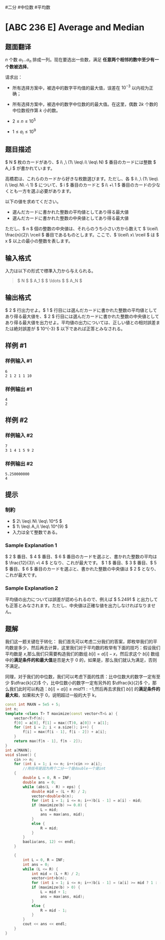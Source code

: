#二分 #中位数 #平均数 
# [ABC 236 E] Average and Median

## 题面翻译

$n$ 个数 $a_{1}\dots a_n$ 排成一列。现在要选出一些数，满足 **任意两个相邻的数中至少有一个数被选择**。

请求出：

- 所有选择方案中，被选中的数字平均值的最大值，误差在 $10^{-3}$ 以内视为正确；

- 所有选择方案中，被选中的数字中位数的的最大值。在这里，偶数 $2k$ 个数的中位数视作第 $k$ 小的数。

- $2\leq n\leq 10^5$

- $1\leq a_i\leq 10^9$

## 题目描述

[problemUrl]: https://atcoder.jp/contests/abc236/tasks/abc236_e

$ N $ 枚のカードがあり、$ i\ \,\ (1\ \leq\ i\ \leq\ N) $ 番目のカードには整数 $ A_i $ が書かれています。

高橋君は、これらのカードから好きな枚数選びます。ただし、各 $ i\ \,\ (1\ \leq\ i\ \leq\ N\ -\ 1) $ について、$ i $ 番目のカードと $ i\ +\ 1 $ 番目のカードの少なくとも一方を選ぶ必要があります。

以下の値を求めてください。

- 選んだカードに書かれた整数の平均値としてあり得る最大値
- 選んだカードに書かれた整数の中央値としてあり得る最大値

ただし、$ n $ 個の整数の中央値は、それらのうち小さい方から数えて $ \lceil\ \frac{n}{2}\ \rceil $ 番目であるものとします。ここで、$ \lceil\ x\ \rceil $ は $ x $ 以上の最小の整数を表します。

## 输入格式

入力は以下の形式で標準入力から与えられる。

> $ N $ $ A_1 $ $ \ldots $ $ A_N $

## 输出格式

$ 2 $ 行出力せよ。$ 1 $ 行目には選んだカードに書かれた整数の平均値としてあり得る最大値を、$ 2 $ 行目には選んだカードに書かれた整数の中央値としてあり得る最大値を出力せよ。平均値の出力については、正しい値との相対誤差または絶対誤差が $ 10^{-3} $ 以下であれば正答とみなされる。

## 样例 #1

### 样例输入 #1

```
6
2 1 2 1 1 10
```

### 样例输出 #1

```
4
2
```

## 样例 #2

### 样例输入 #2

```
7
3 1 4 1 5 9 2
```

### 样例输出 #2

```
5.250000000
4
```

## 提示

### 制約

- $ 2\ \leq\ N\ \leq\ 10^5 $
- $ 1\ \leq\ A_i\ \leq\ 10^{9} $
- 入力は全て整数である。

### Sample Explanation 1

$ 2 $ 番目、$ 4 $ 番目、$ 6 $ 番目のカードを選ぶと、書かれた整数の平均は $ \frac{12}{3}\ =\ 4 $ となり、これが最大です。 $ 1 $ 番目、$ 3 $ 番目、$ 5 $ 番目、$ 6 $ 番目のカードを選ぶと、書かれた整数の中央値は $ 2 $ となり、これが最大です。

### Sample Explanation 2

平均値の出力については誤差が認められるので、例えば $ 5.2491 $ と出力しても正答とみなされます。ただし、中央値は正確な値を出力しなければなりません。

## 题解
我们这一题关键在于转化：
我们首先可以考虑二分我们的答案，即枚举我们的平均数是多少，然后再去计算，这里我们对于平均数的枚举有下面的技巧：假设我们平均数是 $x$,那么我们只需要构造我们的数组 $b[i]=a[i]-x$，然后求这个 $b[i]$ 数组中的**满足条件的和最大值**是否是大于 0 的，如果是，那么我们就认为满足，否则不满足。

同理，对于我们的中位数，我们可以考虑下面的性质：比中位数大的数字一定有至少 $\dfrac{k}{2}$ 个，比中位数小的数字一定有另外的 $\dfrac{k}{2}$ 个，那么我们此时可以构造：$b[i]=a[i]\geq mid?1:-1$,然后再去求我们 $b[i]$ 的**满足条件的最大和**，如果和大于 0，说明超过一般的大于 k，

```cpp
const int MAXN = 5e5 + 5;
int n;
template <class T> T maximize(const vector<T>& a) {
	vector<T>f(n);	
	f[0] = a[0], f[1] = max((T)0, a[0]) + a[1];
	for (int i = 2; i < a.size(); i++) {
		f[i] = max(f[i - 1], f[i - 2]) + a[i];
	}
	return max(f[n - 1], f[n - 2]);
}
int a[MAXN];
void slove() {
	cin >> n;
	for (int i = 1; i <= n; i++)cin >> a[i];
        //用括号是因为两个二分一个是double一个是int
	{
		double L = 0, R = INF;
		double ans = 0;
		while (abs(L - R) > eps) {
			double mid = (L + R) / 2;
			vector<double>b(n);
			for (int i = 1; i <= n; i++)b[i - 1] = a[i] - mid;
			if (maximize(b) >= 0.0) {
				L = mid;
				ans = max(ans, mid);
			}
			else {
				R = mid;
			}
		}
		baoliu(ans, 12) << endl;
	}

	{
		int L = 0, R = INF;
		int ans = 0;
		while (L <= R) {
			int mid = (L + R) / 2;
			vector<int>b(n);
			for (int i = 1; i <= n; i++)b[i - 1] = (a[i] >= mid ? 1 : -1);
			if (maximize(b) > 0) {
				L = mid + 1;
				ans = max(ans, mid);
			}
			else {
				R = mid - 1;
			}
		}
		cout << ans << endl;
	}
}
```